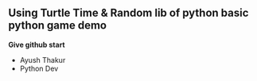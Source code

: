 
## Using Turtle Time & Random lib of python basic python game demo 

**Give github start**
* Ayush Thakur 
* Python Dev
